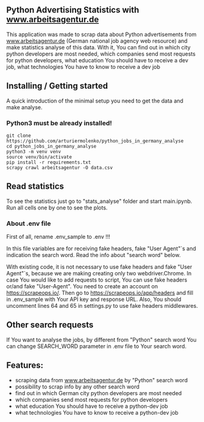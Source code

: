 ## Python Advertising Statistics with www.arbeitsagentur.de

This application was made to scrap data about Python advertisements
from www.arbeitsagentur.de (German national job agency web resource) and make
statistics analyse of this data.
With it, You can find out in which city python developers are most needed,
which companies send most requests for python developers,
what education You should have to receive a dev job,
what technologies You have to know to receive a dev job

## Installing / Getting started

A quick introduction of the minimal setup you need to get the data and make analyse.

### Python3 must be already installed!

```shell
git clone https://github.com/arturiermolenko/python_jobs_in_germany_analyse
cd python_jobs_in_germany_analyse
python3 -m venv venv 
source venv/bin/activate
pip install -r requirements.txt
scrapy crawl arbeitsagentur -O data.csv
```

## Read statistics
To see the statistics just go to "stats_analyse" folder and start main.ipynb.
Run all cells one by one to see the plots.


### About .env file
First of all, rename .env_sample to .env !!!

In this file variables are for receiving fake headers, fake "User Agent"`s and indication the search word.
Read the info about "search word" below.

With existing code, it is not necessary to use fake headers and fake "User Agent"`s, because we are making creating only two webdriver.Chrome.
In case You would like to add requests to script, You can use fake headers or/and fake "User-Agent".
You need to create an account on https://scrapeops.io/. Then go to https://scrapeops.io/app/headers and 
fill in .env_sample with Your API key and response URL.
Also, You should uncomment lines 64 and 65 in settings.py to use fake headers middlewares. 


## Other search requests
If You want to analyse the jobs, by different from "Python" search word You can change SEARCH_WORD parameter in .env file to Your search word.

## Features:
- scraping data from www.arbeitsagentur.de by "Python" search word
- possibility to scrap info by any other search word
- find out in which German city python developers are most needed
- which companies send most requests for python developers
- what education You should have to receive a python-dev job
- what technologies You have to know to receive a python-dev job



